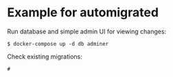 # Example for automigrated

Run database and simple admin UI for viewing changes:

```shell
$ docker-compose up -d db adminer
```

Check existing migrations:

```shell
# 
```


